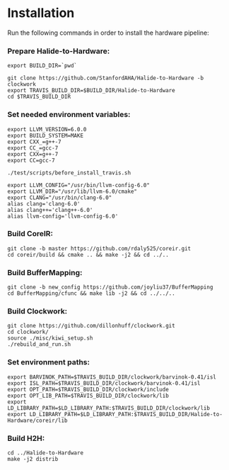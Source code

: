 # Installation
Run the following commands in order to install the hardware pipeline:

### Prepare Halide-to-Hardware:
<pre><code>export BUILD_DIR=`pwd`

git clone https://github.com/StanfordAHA/Halide-to-Hardware -b clockwork
export TRAVIS_BUILD_DIR=$BUILD_DIR/Halide-to-Hardware
cd $TRAVIS_BUILD_DIR</code></pre>

### Set needed environment variables:
<pre><code>export LLVM_VERSION=6.0.0
export BUILD_SYSTEM=MAKE
export CXX_=g++-7
export CC_=gcc-7
export CXX=g++-7
export CC=gcc-7

./test/scripts/before_install_travis.sh

export LLVM_CONFIG="/usr/bin/llvm-config-6.0"
export LLVM_DIR="/usr/lib/llvm-6.0/cmake"
export CLANG="/usr/bin/clang-6.0"
alias clang='clang-6.0'
alias clang++='clang++-6.0'
alias llvm-config='llvm-config-6.0'</code></pre>

### Build CoreIR:
<pre><code>git clone -b master https://github.com/rdaly525/coreir.git
cd coreir/build && cmake .. && make -j2 && cd ../..</code></pre>

### Build BufferMapping:
<pre><code>git clone -b new_config https://github.com/joyliu37/BufferMapping
cd BufferMapping/cfunc && make lib -j2 && cd ../../..</code></pre>

### Build Clockwork:
<pre><code>git clone https://github.com/dillonhuff/clockwork.git
cd clockwork/
source ./misc/kiwi_setup.sh
./rebuild_and_run.sh</code></pre>

### Set environment paths:
<pre><code>export BARVINOK_PATH=$TRAVIS_BUILD_DIR/clockwork/barvinok-0.41/isl
export ISL_PATH=$TRAVIS_BUILD_DIR/clockwork/barvinok-0.41/isl
export OPT_PATH=$TRAVIS_BUILD_DIR/clockwork/include
export OPT_LIB_PATH=$TRAVIS_BUILD_DIR/clockwork/lib
export LD_LIBRARY_PATH=$LD_LIBRARY_PATH:$TRAVIS_BUILD_DIR/clockwork/lib
export LD_LIBRARY_PATH=$LD_LIBRARY_PATH:$TRAVIS_BUILD_DIR/Halide-to-Hardware/coreir/lib</code></pre>

### Build H2H:
<pre><code>cd ../Halide-to-Hardware
make -j2 distrib</code></pre>
